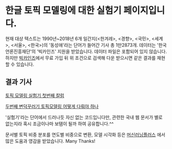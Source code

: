 # 한글 토픽 모델링에 대한 실험기 페이지입니다.

현재 대상 텍스트는 1990년~2018년 6개 일간지(<한겨레>, <경향>, <국민>, <세계>, <서울>, <한국>)의 
'동성애'라는 단어가 들어간 기사 총 1만2873개. 
데이터는 '한국언론진흥재단'의 '빅카인즈' 지원을 받았습니다. 
데이터 파일은 포함되어 있지 않습니다. 하지만 [빅카인즈](https://www.bigkinds.or.kr/)에서 
무료 가입 뒤 위 조건으로 검색해 다운 받으시면 같은 결과를 재현할 수 있습니다. 

## 결과 기사
[토픽 모델링 실험기 첫번째 칼럼](http://www.hani.co.kr/arti/science/technology/902803.html)

[두번째 변덕꾸러기 토픽모델링 어떻게 다뤄야 하나](http://www.hani.co.kr/arti/science/technology/907134.html)

'실험기'라는 단어에서 드러나듯 자신 없는 코드입니다만, 
관련한 국내 웹 문서가 별로 없는지라 혹시 조금이나마 보탬이 될까 하여 공유합니다.^^

문서별 토픽 비중 분포를 연도별 비중으로 변환, 모델 시각화 등은
[머신러닝플러스](https://www.machinelearningplus.com/nlp/topic-modeling-gensim-python/)
에서 많은 도움과 영감을 받았습니다. Many Thanks!
